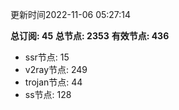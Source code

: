更新时间2022-11-06 05:27:14

**总订阅: 45**
**总节点: 2353**
**有效节点: 436**
- ssr节点: 15
- v2ray节点: 249
- trojan节点: 44
- ss节点: 128
